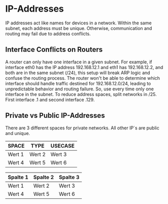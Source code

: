 # IP-Addresses
IP addresses act like names for devices in a network. Within the same subnet, each address must be unique. Otherwise, communication and routing may fail due to address conflicts.

## Interface Conflicts on Routers
A router can only have one interface in a given subnet. For example, if interface eth0 has the IP address 192.168.12.1 and eth1 has 192.168.12.2, and both are in the same subnet (/24), this setup will break ARP logic and confuse the routing process.
The router won't be able to determine which interface should handle traffic destined for 192.168.12.0/24, leading to unpredictable behavior and routing failure. So, use every time only one interface in the subnet. To reduce address spaces, split networks in /25. First interface .1 and second interface .129.

## Private vs Public IP-Addresses

There are 3 different spaces for private networks. All other IP`s are public and unique.

| SPACE    | TYPE     |  USECASE |
|----------|----------|----------|
| Wert 1   | Wert 2   | Wert 3   |
| Wert 4   | Wert 5   | Wert 6   |

| Spalte 1 | Spalte 2 | Spalte 3 |
|----------|----------|----------|
| Wert 1   | Wert 2   | Wert 3   |
| Wert 4   | Wert 5   | Wert 6   |
